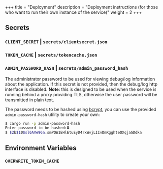 +++
title = "Deployment"
description = "Deployment instructions (for those who want to run their own instance of the service)"
weight = 2
+++

## Secrets

### `CLIENT_SECRET` | `secrets/clientsecret.json`

### `TOKEN_CACHE` | `secrets/tokencache.json`

### `ADMIN_PASSWORD_HASH` | `secrets/admin_password_hash`

The administrator password to be used for viewing debug/log information about the application. If this secret is not provided, then the debug/log http interface is disabled. **Note**: this is designed to be used when the service is running behind a proxy providing TLS, otherwise the user password will be transmitted in plain text.

The password needs to be hashed using [bcrypt](https://en.wikipedia.org/wiki/Bcrypt), you can use the provided `admin-password-hash` utility to create your own:

```bash
$ cargo run -p admin-password-hash
Enter password to be hashed:🔒
$ $2b$10$sl6AVe96a.smPQW1EHlEtuEyD4rxWvjLIIvDmKgghteQXqjaGDdka
```

## Environment Variables

### `OVERWRITE_TOKEN_CACHE`
